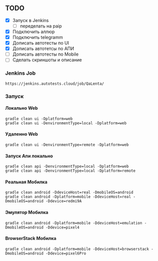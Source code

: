 
## TODO

- [X] Запуск в Jenkins
    - [ ] переделать на paip
- [X] Подключить аллюр
- [X] Подключить telegramm
- [X] Дописать автотесты по UI
- [X] Дописать автотетсы по АПИ
- [ ] Дописать автотесты по Mobile
- [ ] Сделать скриншоты и описание

### Jenkins Job

```
https://jenkins.autotests.cloud/job/QaLenta/
```


### Запуск

#### Локально Web
```
gradle clean ui -Dplatform=web
gradle clean ui -DenvironmentType=local -Dplatform=web
```
#### Удаленно Web
```
gradle clean ui -DenvironmentType=remote -Dplatform=web
```
#### Запуск Апи локально
```
gradle clean api -DenvironmentType=local -Dplatform=web
gradle clean api -DenvironmentType=local -Dplatform=remote
```
#### Реальная Мобилка
```
gradle clean android -DdeviceHost=real -DmobileOS=android
gradle clean android -Dplatform=mobile -DdeviceHost=real -DmobileOS=android -Ddevice=redmi9A
```

#### Эмулятор Мобилка
```
gradle clean android -Dplatform=mobile -DdeviceHost=emulation -DmobileOS=android -Ddevice=pixel4
```
#### BrowserStack Мобилка
```
gradle clean android -Dplatform=mobile -DdeviceHost=browserstack -DmobileOS=android -Ddevice=pixel6Pro
```
